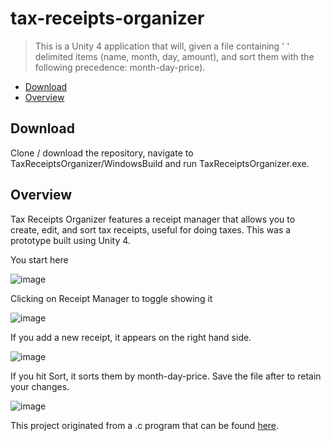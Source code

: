 # tax-receipts-organizer
> This is a Unity 4 application that will, given a file containing ' ' delimited items (name, month, day, amount), and sort them with the following precedence: month-day-price).

* [Download](#download)
* [Overview](#overview)

<a name="download"></a>
## Download
Clone / download the repository, navigate to TaxReceiptsOrganizer/WindowsBuild and run TaxReceiptsOrganizer.exe.

<a name="overview"></a>
## Overview
Tax Receipts Organizer features a receipt manager that allows you to create, edit, and sort tax receipts, useful for doing taxes. This was a prototype built using Unity 4. 

You start here

![image](https://user-images.githubusercontent.com/7356219/114103031-415ed500-987d-11eb-8913-2bc8a03f8d55.png)

Clicking on Receipt Manager to toggle showing it

![image](https://user-images.githubusercontent.com/7356219/114103097-59365900-987d-11eb-9f4e-5ba82a0291ec.png)

If you add a new receipt, it appears on the right hand side.

![image](https://user-images.githubusercontent.com/7356219/114103276-b6caa580-987d-11eb-824d-8e5b818d6022.png)

If you hit Sort, it sorts them by month-day-price. Save the file after to retain your changes.

![image](https://user-images.githubusercontent.com/7356219/114103341-d530a100-987d-11eb-896a-52a1077e7f14.png)

This project originated from a .c program that can be found [here](https://github.com/jmoceri34/c).
